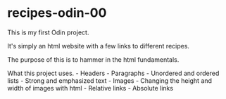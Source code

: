 # recipes-odin-00
This is my first Odin project. 

It's simply an html website with a few links to different recipes.

The purpose of this is to hammer in the html fundamentals.

What this project uses.
    - Headers
    - Paragraphs
    - Unordered and ordered lists
    - Strong and emphasized text
    - Images
    - Changing the height and width of images with html
    - Relative links
    - Absolute links